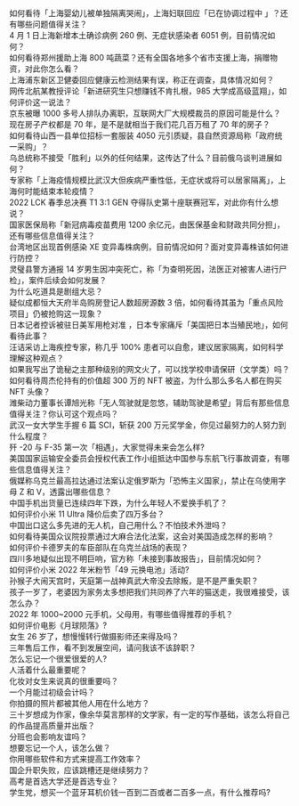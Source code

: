 如何看待「上海婴幼儿被单独隔离哭闹」，上海妇联回应「已在协调过程中 」？还有哪些问题值得关注？  
4 月 1 日上海新增本土确诊病例 260 例、无症状感染者 6051 例，目前情况如何？  
如何看待郑州援助上海 800 吨蔬菜？还有全国各地多个省市支援上海，捐赠物资，对此你怎么看？  
上海浦东新区卫健委回应健康云检测结果有误，称正在调查，具体情况如何？  
网传北航某教授评论「新进研究生只想赚钱不肯扎根，985 大学成高级蓝翔」，如何评价这一说法？  
京东被曝 1000 多号人排队办离职，互联网大厂大规模裁员的原因可能是什么？  
现在房子产权都是 70 年，是不是就相当于我们花几百万租了 70 年的房子？  
如何看待山西一县单位招标一套服装 4050 元引质疑，县自然资源局称「政府统一采购」？  
乌总统称不接受「胜利」以外的任何结果，这传达了什么？目前俄乌谈判进展如何？  
专家称「上海疫情规模比武汉大但疾病严重性低，无症状或将可以居家隔离」，上海何时能结束本轮疫情？  
2022 LCK 春季总决赛 T1 3:1 GEN 夺得队史第十座联赛冠军，对此你有什么想说？  
国家医保局称「新冠病毒疫苗费用 1200 余亿元，由医保基金和财政共同分担」，还有哪些信息值得关注？  
台湾地区出现首例感染 XE 变异毒株病例，目前情况如何？面对变异毒株该如何进行防控？  
灵璧县警方通报 14 岁男生因冲突死亡，称「为查明死因，法医正对被害人进行尸检」，案件后续会如何发展？  
为什么吃道具是剧组大忌？  
疑似成都恒大天府半岛购房登记人数超房源数 3 倍，如何看待其虽为「重点风险项目」仍被抢购这一现象？  
日本记者控诉被驻日美军用枪对准 ，日本专家痛斥「美国把日本当殖民地」，如何看待此事？  
汪诘采访上海疾控专家，称几乎 100% 患者可以自愈，建议居家隔离，如何科学理解这种观点？  
如果我写出了诡秘之主那种级别的网文火了，可以找学校申请保研（文学类）吗？  
如何看待周杰伦持有的价值超 300 万的 NFT 被盗，为什么那么多名人都在购买 NFT 头像？  
潍柴动力董事长谭旭光称「无人驾驶就是忽悠，辅助驾驶是希望」背后有那些信息值得关注？你认可这个观点吗？  
武汉一女大学生手握 6 篇 SCI，斩获 200 万元奖学金，你见过最努力的人努力到什么程度？  
歼 -20 与 F-35 第一次「相遇」，大家觉得未来会怎么样?  
美国国家运输安全委员会授权代表工作小组抵达中国参与东航飞行事故调查，有哪些信息值得关注？  
俄媒称乌克兰最高拉达通过法案认定俄罗斯为「恐怖主义国家」，禁止在乌使用字母 Z 和 V，透露出哪些信息？  
中国手机出货量已连续四年下跌，为什么年轻人不爱换手机了？  
如何评价小米 11 Ultra 降价后卖了四万多台？  
中国出口这么多先进的无人机，自己用什么？不怕技术外泄吗？  
如何看待美国众议院投票通过大麻合法化法案，这会对美国造成怎样的影响？  
如何评价卡德罗夫的车臣部队在乌克兰战场的表现？  
四川多地疑似出现不明巨响，官方称「未接到事故报告」，目前情况如何？  
如何评价小米 2022 年米粉节「49 元换电池」活动?  
孙猴子大闹天宫时，天庭第一战神真武大帝没去除叛，是不是严重失职？  
孩子一岁了，老婆因为家务太多想把我们共同养了六年的猫送走，我很难接受，该怎么办？  
2022 年 1000~2000 元手机，父母用，有哪些值得推荐的手机？  
如何评价电影《月球陨落》?  
女生 26 岁了，想慢慢转行做摄影师还来得及吗？  
三年售后工作，看不到发展空间，请问我该不该辞职？  
怎么忘记一个很爱很爱的人?  
人活着什么最重要呢？  
化妆对女生来说真的很重要吗？  
一个月能过初级会计吗？  
你拍摄的照片都被其他人用在什么地方？  
三十岁想成为作家，像余华莫言那样的文学家，有一定的写作基础，该怎么将自己的作品提高质量并出版？  
分班也会影响友谊吗？  
想要忘记一个人，该怎么做？  
你用哪些软件和方式来提高工作效率？  
国企升职失败，应该跳槽还是继续努力？  
高考是首选大学还是首选专业？  
学生党，想买一个蓝牙耳机价钱一百到二百或者二百多一点，有什么推荐吗?  
